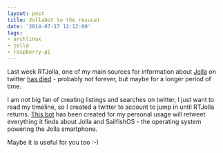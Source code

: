 ```yaml
---
layout: post
title: Jollabot to the resuce!
date: '2014-07-17 12:12:00'
tags:
- archlinux
- jolla
- raspberry-pi
---
```


Last week RTJolla, one of my main sources for information about [Jolla](http://www.jolla.com) on twitter [has died](https://twitter.com/RTJolla/status/491651084323000320) - probably not  forever, but maybe for a longer period of time.

I am not big fan of creating listings and searches on twitter, I just want to read my timeline, so I created a twitter to account to jump in until RTJolla returns. [This bot](https://twitter.com/JollaBot) has been created for my personal usage will retweet everything it finds about Jolla and SailfishOS - the operating system powering the Jolla smartphone.

Maybe it is useful for you too :-)